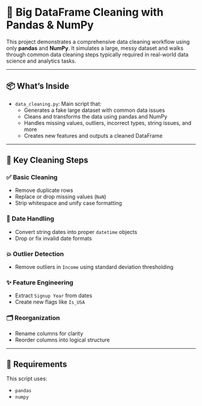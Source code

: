 # 🧹 Big DataFrame Cleaning with Pandas & NumPy

This project demonstrates a comprehensive data cleaning workflow using only **pandas** and **NumPy**. It simulates a large, messy dataset and walks through common data cleaning steps typically required in real-world data science and analytics tasks.

---

## 📦 What’s Inside

- `data_cleaning.py`: Main script that:
  - Generates a fake large dataset with common data issues
  - Cleans and transforms the data using pandas and NumPy
  - Handles missing values, outliers, incorrect types, string issues, and more
  - Creates new features and outputs a cleaned DataFrame

---

## 🔧 Key Cleaning Steps

### ✅ Basic Cleaning
- Remove duplicate rows
- Replace or drop missing values (`NaN`)
- Strip whitespace and unify case formatting

### 📅 Date Handling
- Convert string dates into proper `datetime` objects
- Drop or fix invalid date formats

### 💥 Outlier Detection
- Remove outliers in `Income` using standard deviation thresholding

### ✨ Feature Engineering
- Extract `Signup Year` from dates
- Create new flags like `Is_USA`

### 🗂️ Reorganization
- Rename columns for clarity
- Reorder columns into logical structure

---

## 🧰 Requirements

This script uses:
- `pandas`
- `numpy`


